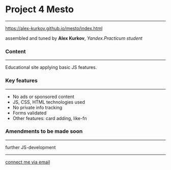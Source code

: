 # **Project 4 Mesto**
--------------
https://alex-kurkov.github.io/mesto/index.html

assembled and tuned by **Alex Kurkov**,
_Yandex.Practicum student_

### **Content**
---------------------

Educational site applying basic JS features.

### **Key features**
---------------------
* No ads or sponsored content
* JS, CSS, HTML technologies used
* No private info tracking
* Forms validated
* Other features: card adding, like-fn

### **Amendments to be made soon**
----------------------------------

further JS-development

--------
[connect me via email](mailto:alexkourkov@yandex.ru "Email")
